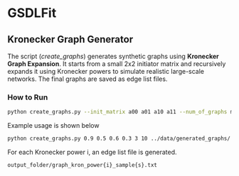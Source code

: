 # GSDLFit

## Kronecker Graph Generator
The script (*create_graphs*) generates synthetic graphs using **Kronecker Graph Expansion**. It starts from a small 2x2 initiator matrix and recursively expands it using Kronecker powers to simulate realistic large-scale networks. The final graphs are saved as edge list files.

### How to Run
```bash
python create_graphs.py --init_matrix a00 a01 a10 a11 --num_of_graphs max_K --sample_per_k S --output_dir path_to_directory/
```
Example usage is shown below
```bash
python create_graphs.py 0.9 0.5 0.6 0.3 3 10 ../data/generated_graphs/
```

For each Kronecker power i, an edge list file is generated.
```bash
output_folder/graph_kron_power{i}_sample{s}.txt
```
